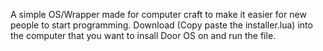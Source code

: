 A simple OS/Wrapper made for computer craft to make it easier for new people to start programming.
Download (Copy paste the installer.lua) into the computer that you want to insall Door OS on and run the file.
